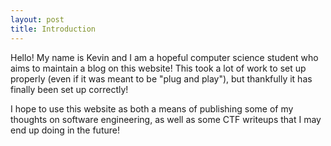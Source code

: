 ```yaml
---
layout: post
title: Introduction
---
```


Hello! My name is Kevin and I am a hopeful computer science student who aims
 to maintain a blog on this website! This took a lot of work to set up 
properly (even if it was meant to be "plug and play"), but thankfully it has 
finally been set up correctly!

I hope to use this website as both a means of publishing some of my thoughts on 
software engineering, as well as some CTF writeups that I may end up doing in 
the future!
